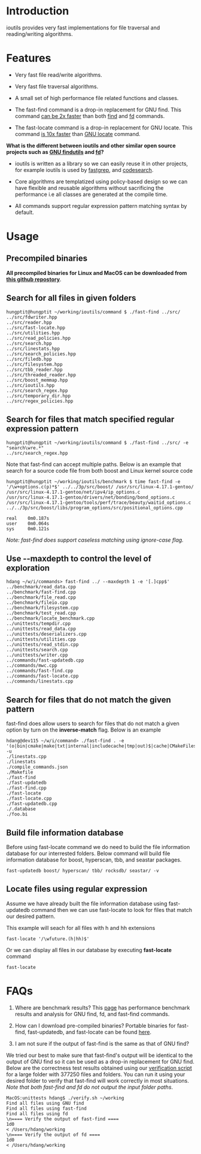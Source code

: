 # Introduction #

ioutils provides very fast implementations for file traversal and reading/writing algorithms.

# Features #

* Very fast file read/write algorithms.

* Very fast file traversal algorithms.

* A small set of high performance file related functions and classes.

* The fast-find command is a drop-in replacement for GNU find. This command [can be 2x faster](benchmark.md) than both [find](https://www.gnu.org/software/findutils/) and [fd](https://github.com/sharkdp/fd) commands.

* The fast-locate command is a drop-in replacement for GNU locate. This command [is 10x faster](benchmark.md) than [GNU locate](https://www.gnu.org/software/findutils/) command.

**What is the different between ioutils and other similar open source projects such as [GNU findutils](https://www.gnu.org/software/findutils/) and [fd](https://github.com/sharkdp/fd)?**

* ioutils is written as a library so we can easily reuse it in other projects, for example ioutils is used by [fastgrep](https://github.com/hungptit/fastgrep), and [codesearch](https://github.com/hungptit/tools).

* Core algorithms are templatized using policy-based design so we can have flexible and reusable algorithms without sacrificing the performance i.e all classes are generated at the compile time.

* All commands support regular expression pattern matching syntax by default.

# Usage #

## Precompiled binaries ##

**All precompiled binaries for Linux and MacOS can be downloaded from** [**this github repostory**](https://github.com/hungptit/tools).

## Search for all files in given folders ##

``` shell
hungptit@hungptit ~/working/ioutils/command $ ./fast-find ../src/
../src/fdwriter.hpp
../src/reader.hpp
../src/fast-locate.hpp
../src/utilities.hpp
../src/read_policies.hpp
../src/search.hpp
../src/linestats.hpp
../src/search_policies.hpp
../src/filedb.hpp
../src/filesystem.hpp
../src/tbb_reader.hpp
../src/threaded_reader.hpp
../src/boost_memmap.hpp
../src/ioutils.hpp
../src/search_regex.hpp
../src/temporary_dir.hpp
../src/regex_policies.hpp
```

## Search for files that match specified regular expression pattern ##

``` shell
hungptit@hungptit ~/working/ioutils/command $ ./fast-find ../src/ -e "search\wre.*"
../src/search_regex.hpp
```

Note that fast-find can accept multiple paths. Below is an example that search for a source code file from both boost and Linux kernel source code

``` shell
hungptit@hungptit ~/working/ioutils/benchmark $ time fast-find -e '/\w+options.c(p)*$' ../../3p/src/boost/ /usr/src/linux-4.17.1-gentoo/
/usr/src/linux-4.17.1-gentoo/net/ipv4/ip_options.c
/usr/src/linux-4.17.1-gentoo/drivers/net/bonding/bond_options.c
/usr/src/linux-4.17.1-gentoo/tools/perf/trace/beauty/waitid_options.c
../../3p/src/boost/libs/program_options/src/positional_options.cpp

real    0m0.187s
user    0m0.064s
sys     0m0.121s
```

*Note: fast-find does support caseless matching using ignore-case flag.*

## Use --maxdepth to control the level of exploration ##

``` shell
hdang ~/w/i/commands> fast-find ../ --maxdepth 1 -e '[.]cpp$'
../benchmark/read_data.cpp
../benchmark/fast-find.cpp
../benchmark/file_read.cpp
../benchmark/fileio.cpp
../benchmark/filesystem.cpp
../benchmark/test_read.cpp
../benchmark/locate_benchmark.cpp
../unittests/tempdir.cpp
../unittests/read_data.cpp
../unittests/deserializers.cpp
../unittests/utilities.cpp
../unittests/read_stdin.cpp
../unittests/search.cpp
../unittests/writer.cpp
../commands/fast-updatedb.cpp
../commands/mwc.cpp
../commands/fast-find.cpp
../commands/fast-locate.cpp
../commands/linestats.cpp
```

## Search for files that do not match the given pattern ##
fast-find does allow users to search for files that do not match a given option by turn on the **inverse-match** flag. Below is an example
``` shell
hdang@dev115 ~/w/i/command> ./fast-find . -e '(o|bin|cmake|make|txt|internal|includecache|tmp|out)$|cache|CMakeFiles' -u
./linestats.cpp
./linestats
./compile_commands.json
./Makefile
./fast-find
./fast-updatedb
./fast-find.cpp
./fast-locate
./fast-locate.cpp
./fast-updatedb.cpp
./.database
./foo.bi
```

## Build file information database ##
Before using fast-locate command we do need to build the file information database for our interrested folders.  Below command will build file information database for boost, hyperscan, tbb, and seastar packages.

``` shell
fast-updatedb boost/ hyperscan/ tbb/ rocksdb/ seastar/ -v
```
## Locate files using regular expression ##

Assume we have already built the file information database using fast-updatedb command then we can use fast-locate to look for files that match our desired pattern.

This example will seach for all files with h and hh extensions

``` shell
fast-locate '/\wfuture.(h|hh)$'
```

Or we can display all files in our database by executing **fast-locate** command

``` shell
fast-locate
```

# FAQs

1. Where are benchmark results? 
This [page](benchmark.md) has performance benchmark results and analysis for GNU find, fd, and fast-find commands.

2. How can I download pre-compiled binaries? 
Portable binaries for fast-find, fast-updatedb, and fast-locate can be found [here](https://github.com/hungptit/tools).

3. I am not sure if the output of fast-find is the same as that of GNU find?

We tried our best to make sure that fast-find's output will be identical to the output of GNU find so it can be used as a drop-in replacement for GNU find. Below are the correctness test results obtained using our [verification script](https://github.com/hungptit/ioutils/blob/master/unittests/verify.sh) for a large folder with 377250 files and folders. You can run it using your desired folder to verify that fast-find will work correctly in most situations. *Note that both fast-find and fd do not output the input folder paths*.

``` shell
MacOS:unittests hdang$ ./verify.sh ~/working
Find all files using GNU find
Find all files using fast-find
Find all files using fd
\n==== Verify the output of fast-find ====
1d0
< /Users/hdang/working
\n==== Verify the output of fd ====
1d0
< /Users/hdang/working
```
